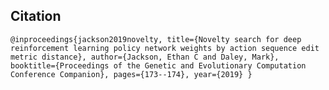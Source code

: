 ## Citation

``@inproceedings{jackson2019novelty,
  title={Novelty search for deep reinforcement learning policy network weights by action sequence edit metric distance},
  author={Jackson, Ethan C and Daley, Mark},
  booktitle={Proceedings of the Genetic and Evolutionary Computation Conference Companion},
  pages={173--174},
  year={2019}
}
``
